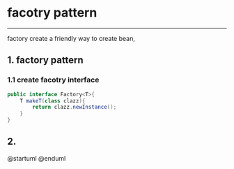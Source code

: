 # facotry pattern

---

factory create a friendly way to create bean, 

## 1. factory pattern

### 1.1 create facotry interface

```java
public interface Factory<T>{
    T makeT(class clazz){
        return clazz.newInstance();
    }
}
```

## 2.

@startuml
@enduml

```uml


```
